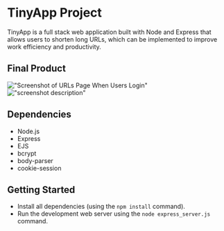 # TinyApp Project

TinyApp is a full stack web application built with Node and Express that allows users to shorten long URLs, which can be implemented to improve work efficiency and productivity.

## Final Product

!["Screenshot of URLs Page When Users Login"](https://github.com/sneezeaway/tinyapp/blob/master/docs/urls-page.png?raw=true)
!["screenshot description"](#)

## Dependencies

- Node.js
- Express
- EJS
- bcrypt
- body-parser
- cookie-session

## Getting Started

- Install all dependencies (using the `npm install` command).
- Run the development web server using the `node express_server.js` command.